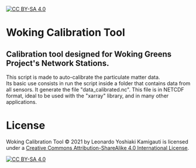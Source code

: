 [![CC BY-SA 4.0][cc-by-sa-shield]][cc-by-sa]

# Woking Calibration Tool
## Calibration tool designed for Woking Greens Project's Network Stations.

This script is made to auto-calibrate the particulate matter data.          
Its basic use consists in run the script inside a folder that contains data from all sensors. It generate the file "data_calibrated.nc". 
This file is in NETCDF format, ideal to be used with the "xarray" library, and in many other applications.   

# License

Woking Calibration Tool © 2021 by Leonardo Yoshiaki Kamigauti is licensed under a
[Creative Commons Attribution-ShareAlike 4.0 International License][cc-by-sa].

[![CC BY-SA 4.0][cc-by-sa-image]][cc-by-sa]

[cc-by-sa]: http://creativecommons.org/licenses/by-sa/4.0/
[cc-by-sa-image]: https://licensebuttons.net/l/by-sa/4.0/88x31.png
[cc-by-sa-shield]: https://img.shields.io/badge/License-CC%20BY--SA%204.0-lightgrey.svg
